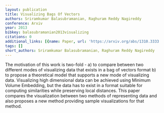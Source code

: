 ```yaml
---
layout: publication
title: Visualizing Bags Of Vectors
authors: Sriramkumar Balasubramanian, Raghuram Reddy Nagireddy
conference: Arxiv
year: 2013
bibkey: balasubramanian2013visualizing
citations: 0
additional_links: [{name: Paper, url: 'https://arxiv.org/abs/1310.3333'}]
tags: []
short_authors: Sriramkumar Balasubramanian, Raghuram Reddy Nagireddy
---
```

The motivation of this work is two-fold - a) to compare between two different
modes of visualizing data that exists in a bag of vectors format b) to propose
a theoretical model that supports a new mode of visualizing data. Visualizing
high dimensional data can be achieved using Minimum Volume Embedding, but the
data has to exist in a format suitable for computing similarities while
preserving local distances. This paper compares the visualization between two
methods of representing data and also proposes a new method providing sample
visualizations for that method.